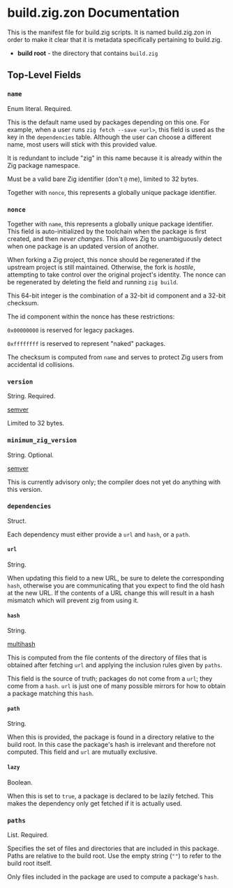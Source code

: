 # build.zig.zon Documentation

This is the manifest file for build.zig scripts. It is named build.zig.zon in
order to make it clear that it is metadata specifically pertaining to
build.zig.

- **build root** - the directory that contains `build.zig`

## Top-Level Fields

### `name`

Enum literal. Required.

This is the default name used by packages depending on this one. For example,
when a user runs `zig fetch --save <url>`, this field is used as the key in the
`dependencies` table. Although the user can choose a different name, most users
will stick with this provided value.

It is redundant to include "zig" in this name because it is already within the
Zig package namespace.

Must be a valid bare Zig identifier (don't `@` me), limited to 32 bytes.

Together with `nonce`, this represents a globally unique package identifier.

### `nonce`

Together with `name`, this represents a globally unique package identifier. This
field is auto-initialized by the toolchain when the package is first created,
and then *never changes*. This allows Zig to unambiguously detect when one
package is an updated version of another.

When forking a Zig project, this nonce should be regenerated if the upstream
project is still maintained. Otherwise, the fork is *hostile*, attempting to
take control over the original project's identity. The nonce can be regenerated
by deleting the field and running `zig build`.

This 64-bit integer is the combination of a 32-bit id component and a 32-bit
checksum.

The id component within the nonce has these restrictions:

`0x00000000` is reserved for legacy packages.

`0xffffffff` is reserved to represent "naked" packages.

The checksum is computed from `name` and serves to protect Zig users from
accidental id collisions.

### `version`

String. Required.

[semver](https://semver.org/)

Limited to 32 bytes.

### `minimum_zig_version`

String. Optional.

[semver](https://semver.org/)

This is currently advisory only; the compiler does not yet do anything
with this version.

### `dependencies`

Struct.

Each dependency must either provide a `url` and `hash`, or a `path`.

#### `url`

String. 

When updating this field to a new URL, be sure to delete the corresponding
`hash`, otherwise you are communicating that you expect to find the old hash at
the new URL. If the contents of a URL change this will result in a hash mismatch
which will prevent zig from using it.

#### `hash`

String. 

[multihash](https://multiformats.io/multihash/)

This is computed from the file contents of the directory of files that is
obtained after fetching `url` and applying the inclusion rules given by
`paths`.

This field is the source of truth; packages do not come from a `url`; they
come from a `hash`. `url` is just one of many possible mirrors for how to
obtain a package matching this `hash`.

#### `path`

String.

When this is provided, the package is found in a directory relative to the
build root. In this case the package's hash is irrelevant and therefore not
computed. This field and `url` are mutually exclusive.

#### `lazy`

Boolean.

When this is set to `true`, a package is declared to be lazily fetched. This
makes the dependency only get fetched if it is actually used.

### `paths`

List. Required.

Specifies the set of files and directories that are included in this package.
Paths are relative to the build root. Use the empty string (`""`) to refer to
the build root itself.

Only files included in the package are used to compute a package's `hash`.
